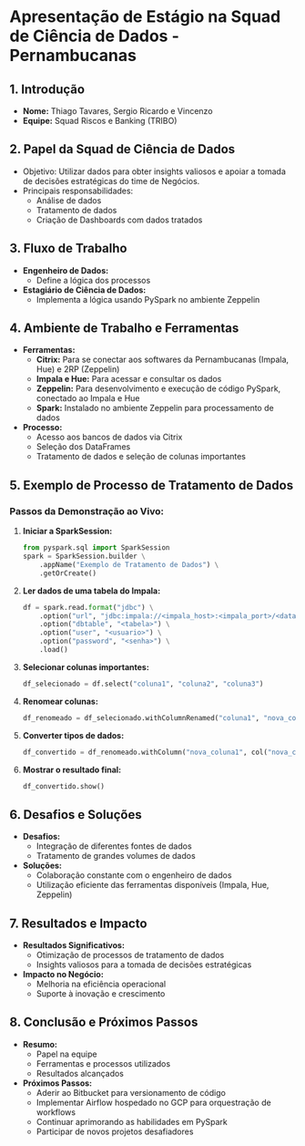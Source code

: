 # Apresentação de Estágio na Squad de Ciência de Dados - Pernambucanas

## 1. Introdução
- **Nome:** Thiago Tavares, Sergio Ricardo e Vincenzo
- **Equipe:** Squad Riscos e Banking (TRIBO)

## 2. Papel da Squad de Ciência de Dados
- Objetivo: Utilizar dados para obter insights valiosos e apoiar a tomada de decisões estratégicas do time de Negócios.
- Principais responsabilidades:
  - Análise de dados
  - Tratamento de dados
  - Criação de Dashboards com dados tratados

## 3. Fluxo de Trabalho
- **Engenheiro de Dados:**
  - Define a lógica dos processos
- **Estagiário de Ciência de Dados:**
  - Implementa a lógica usando PySpark no ambiente Zeppelin

## 4. Ambiente de Trabalho e Ferramentas
- **Ferramentas:**
  - **Citrix:** Para se conectar aos softwares da Pernambucanas (Impala, Hue) e 2RP (Zeppelin)
  - **Impala e Hue:** Para acessar e consultar os dados
  - **Zeppelin:** Para desenvolvimento e execução de código PySpark, conectado ao Impala e Hue
  - **Spark:** Instalado no ambiente Zeppelin para processamento de dados
- **Processo:**
  - Acesso aos bancos de dados via Citrix
  - Seleção dos DataFrames
  - Tratamento de dados e seleção de colunas importantes

## 5. Exemplo de Processo de Tratamento de Dados

### Passos da Demonstração ao Vivo:
1. **Iniciar a SparkSession:**
    ```python
    from pyspark.sql import SparkSession
    spark = SparkSession.builder \
        .appName("Exemplo de Tratamento de Dados") \
        .getOrCreate()
    ```

2. **Ler dados de uma tabela do Impala:**
    ```python
    df = spark.read.format("jdbc") \
        .option("url", "jdbc:impala://<impala_host>:<impala_port>/<database>") \
        .option("dbtable", "<tabela>") \
        .option("user", "<usuario>") \
        .option("password", "<senha>") \
        .load()
    ```

3. **Selecionar colunas importantes:**
    ```python
    df_selecionado = df.select("coluna1", "coluna2", "coluna3")
    ```

4. **Renomear colunas:**
    ```python
    df_renomeado = df_selecionado.withColumnRenamed("coluna1", "nova_coluna1")
    ```

5. **Converter tipos de dados:**
    ```python
    df_convertido = df_renomeado.withColumn("nova_coluna1", col("nova_coluna1").cast("Integer"))
    ```

6. **Mostrar o resultado final:**
    ```python
    df_convertido.show()
    ```

## 6. Desafios e Soluções
- **Desafios:**
  - Integração de diferentes fontes de dados
  - Tratamento de grandes volumes de dados
- **Soluções:**
  - Colaboração constante com o engenheiro de dados
  - Utilização eficiente das ferramentas disponíveis (Impala, Hue, Zeppelin)

## 7. Resultados e Impacto
- **Resultados Significativos:**
  - Otimização de processos de tratamento de dados
  - Insights valiosos para a tomada de decisões estratégicas
- **Impacto no Negócio:**
  - Melhoria na eficiência operacional
  - Suporte à inovação e crescimento

## 8. Conclusão e Próximos Passos
- **Resumo:**
  - Papel na equipe
  - Ferramentas e processos utilizados
  - Resultados alcançados
- **Próximos Passos:**
  - Aderir ao Bitbucket para versionamento de código
  - Implementar Airflow hospedado no GCP para orquestração de workflows
  - Continuar aprimorando as habilidades em PySpark
  - Participar de novos projetos desafiadores
